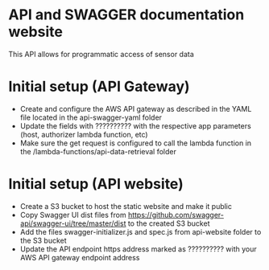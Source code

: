 # API and SWAGGER documentation website
This API allows for programmatic access of sensor data

# Initial setup (API Gateway)

- Create and configure the AWS API gateway as described in the YAML file located in the api-swagger-yaml folder
- Update the fields with ?????????? with the respective app parameters (host, authorizer lambda function, etc)
- Make sure the get request is configured to call the lambda function in the /lambda-functions/api-data-retrieval folder 


# Initial setup (API website)

- Create a S3 bucket to host the static website and make it public
- Copy Swagger UI dist files from https://github.com/swagger-api/swagger-ui/tree/master/dist to the created S3 bucket
- Add the files swagger-initializer.js and spec.js from api-website folder to the S3 bucket
- Update the API endpoint https address marked as ?????????? with your AWS API gateway endpoint address
